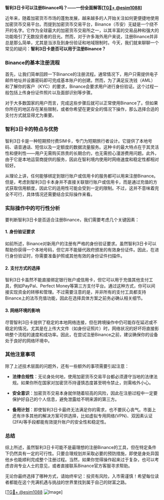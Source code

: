 **智利3日卡可以注册Binance吗？——一份全面解答[[TG💪+ @esim1088](https://t.me/s/esim1088)]**

近年来，随着加密货币市场的蓬勃发展，越来越多的人开始关注如何更便捷地使用加密货币交易平台。而提到加密货币交易平台，Binance（币安）无疑是一个绕不开的名字。它作为全球最大的加密货币交易所之一，以其丰富的交易品种和强大的功能吸引了无数投资者的目光。然而，对于许多海外用户来说，注册Binance并非总是那么简单，尤其是当涉及到身份验证和地域限制时。今天，我们就来聊聊一个常见的疑问：**智利3日卡是否可以用于注册Binance？**

### Binance的基本注册流程

首先，让我们简单回顾一下Binance的注册流程。通常情况下，用户只需提供电子邮件地址并设置密码即可完成基本账户的创建。然而，为了满足反洗钱（AML）和了解你的客户（KYC）的要求，Binance会要求用户进行身份验证。这个过程一般包括上传身份证件照片以及面部识别等步骤。

对于大多数国家的用户而言，完成这些步骤后就可以正常使用Binance了。但如果你所在的地区存在某些限制，或者你希望在更安全的情况下操作，那么选择合适的支付方式就显得尤为重要。

### 智利3日卡的特点与优势

智利3日卡是一种短期预付费SIM卡，专门为短期旅行者设计。它提供了本地号码、语音通话、短信以及一定额度的数据流量服务。这种卡的最大特点在于其灵活性和便利性——用户无需购买昂贵的长期合约，也无需担心漫游费用问题。此外，由于它是本地运营商提供的服务，因此在智利境内使用时网络速度和稳定性都相对较好。

从理论上讲，任何能够绑定到银行账户或信用卡的服务都可以用来注册Binance。但是，考虑到智利3日卡本身并不直接关联银行账户或信用卡，而是通过充值的方式获取信用额度，因此它的适用性可能会受到一定的限制。不过，这并不意味着完全不可行，具体情况还需要结合实际操作来看。

### 实际操作中的可行性分析

要判断智利3日卡是否适合注册Binance，我们需要考虑几个关键因素：

#### 1. 身份验证要求
如前所述，Binance对新用户的注册有严格的身份验证要求。虽然智利3日卡可以帮助你获得一个本地号码，但它并不能替代政府颁发的有效身份证件。因此，在进行身份验证时，你需要准备护照或其他有效的身份证件扫描件。

#### 2. 支付方式的选择
智利3日卡虽然不能直接绑定银行账户或信用卡，但它可以用于充值其他支付工具，例如PayPal、Perfect Money等第三方支付平台。通过这种方式，你可以间接实现资金的转移和管理。不过需要注意的是，并非所有的支付工具都支持Binance上的法币充值功能，因此在选择具体方案之前务必确认相关细节。

#### 3. 网络环境的影响
尽管智利3日卡提供了稳定的本地网络连接，但在跨境操作中仍可能存在延迟或不稳定的情况。尤其是在上传大文件（如身份证照片）时，网络状况的好坏将直接影响整个流程的速度和成功率。因此，在尝试注册Binance之前，建议确保你的设备处于良好的网络环境中。

### 其他注意事项

除了上述技术层面的问题外，还有一些额外的事项需要引起注意：

- **法律合规性**：无论身处何地，使用加密货币交易平台都必须遵守当地的法律法规。如果你所在国家对加密货币持谨慎态度甚至明令禁止，则需格外小心。
  
- **安全意识**：加密货币交易本身就伴随着较高的风险，因此在注册过程中一定要保护好自己的个人信息，避免泄露给不明来源的第三方。

- **备用计划**：即使智利3日卡最终无法满足你的需求，也不要灰心丧气。市面上还有许多其他的解决方案可供选择，比如虚拟专用网络(VPN)、双因素认证(2FA)等手段都能有效提升账户的安全性和稳定性。

### 总结

综上所述，虽然智利3日卡可能不是最理想的注册Binance的工具，但在特定条件下仍然具有一定的可行性。只要合理规划并采取必要的预防措施，即使是身处异国他乡也能顺利完成整个注册过程。当然，如果你觉得操作起来过于复杂，也可以考虑咨询专业人士的意见，或者直接联系Binance官方客服寻求帮助。

无论你最终选择了哪种方式，请始终牢记：投资有风险，入市需谨慎！希望每位读者都能在这个充满机遇与挑战的世界里找到属于自己的财富之路。

[[TG💪+ @esim1088](https://t.me/s/esim1088) ![Image](https://i.postimg.cc/4NQfJmqS/Snipaste-2025-05-13-00-14-12.png)]